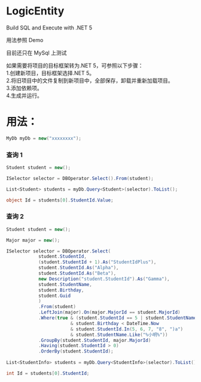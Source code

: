 # LogicEntity
Build SQL and Execute with .NET 5

用法参照 Demo

目前还只在 MySql 上测试


如果需要将项目的目标框架转为.NET 5，可参照以下步骤：  
1.创建新项目，目标框架选择.NET 5。  
2.将旧项目中的文件复制到新项目中，全部保存，卸载并重新加载项目。  
3.添加依赖项。  
4.生成并运行。  

# 用法：
```C#
MyDb myDb = new("xxxxxxxx");
```
### 查询 1
```c#
Student student = new();

ISelector selector = DBOperator.Select().From(student);

List<Student> students = myDb.Query<Student>(selector).ToList();

object Id = students[0].StudentId.Value;
```
### 查询 2
```c#
Student student = new();

Major major = new();

ISelector selector = DBOperator.Select(
            student.StudentId,
            (student.StudentId + 1).As("StudentIdPlus"),
            student.StudentId.As("Alpha"),
            student.StudentId.As("Beta"),
            new Description("student.StudentId").As("Gamma"),
            student.StudentName,
            student.Birthday,
            student.Guid
            )
            .From(student)
            .LeftJoin(major).On(major.MajorId == student.MajorId)
            .Where(true & (student.StudentId == 5 | student.StudentName == "小明")
                        & student.Birthday < DateTime.Now
                        & student.StudentId.In(5, 6, 7, "8", ")a")
                        & student.StudentName.Like("%小明%"))
            .GroupBy(student.StudentId, major.MajorId)
            .Having(student.StudentId > 0)
            .OrderBy(student.StudentId);
            
List<StudentInfo> students = myDb.Query<StudentInfo>(selector).ToList();

int Id = students[0].StudentId;
```
